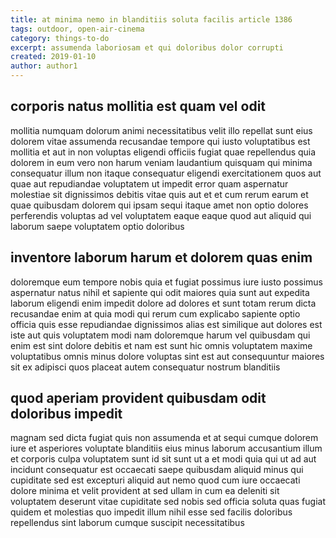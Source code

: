 ```yaml
---
title: at minima nemo in blanditiis soluta facilis article 1386
tags: outdoor, open-air-cinema
category: things-to-do
excerpt: assumenda laboriosam et qui doloribus dolor corrupti
created: 2019-01-10
author: author1
---
```


## corporis natus mollitia est quam vel odit

mollitia numquam dolorum animi necessitatibus velit illo repellat sunt eius dolorem vitae assumenda recusandae tempore qui iusto voluptatibus est mollitia et aut in non voluptas eligendi officiis fugiat quae repellendus quia dolorem in eum vero non harum veniam laudantium quisquam qui minima consequatur illum non itaque consequatur eligendi exercitationem quos aut quae aut repudiandae voluptatem ut impedit error quam aspernatur molestiae sit dignissimos debitis vitae quis aut et et cum rerum earum et quae quibusdam dolorem qui ipsam sequi itaque amet non optio dolores perferendis voluptas ad vel voluptatem eaque eaque quod aut aliquid qui laborum saepe voluptatem optio doloribus

## inventore laborum harum et dolorem quas enim

doloremque eum tempore nobis quia et fugiat possimus iure iusto possimus aspernatur natus nihil et sapiente qui odit maiores quia sunt aut expedita laborum eligendi enim impedit dolore ad dolores et sunt totam rerum dicta recusandae enim at quia modi qui rerum cum explicabo sapiente optio officia quis esse repudiandae dignissimos alias est similique aut dolores est iste aut quis voluptatem modi nam doloremque harum vel quibusdam qui enim est sint dolore debitis et nam est sunt hic omnis voluptatem maxime voluptatibus omnis minus dolore voluptas sint est aut consequuntur maiores sit ex adipisci quos placeat autem consequatur nostrum blanditiis

## quod aperiam provident quibusdam odit doloribus impedit

magnam sed dicta fugiat quis non assumenda et at sequi cumque dolorem iure et asperiores voluptate blanditiis eius minus laborum accusantium illum et corporis culpa voluptatem sunt id sit sunt ut a et modi quia qui ut ad aut incidunt consequatur est occaecati saepe quibusdam aliquid minus qui cupiditate sed est excepturi aliquid aut nemo quod cum iure occaecati dolore minima et velit provident at sed ullam in cum ea deleniti sit voluptatem deserunt vitae cupiditate sed nobis sed officia soluta quas fugiat quidem et molestias quo impedit illum nihil esse sed facilis doloribus repellendus sint laborum cumque suscipit necessitatibus
